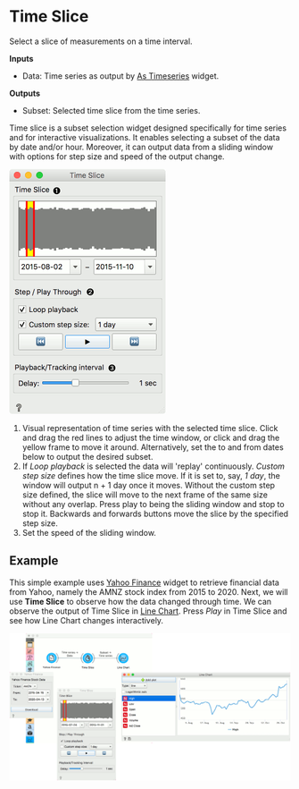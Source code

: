 Time Slice
==========

Select a slice of measurements on a time interval.

**Inputs**

- Data: Time series as output by [As Timeseries](as_timeseries.md) widget.

**Outputs**

- Subset: Selected time slice from the time series.

Time slice is a subset selection widget designed specifically for time series and for interactive visualizations. It enables selecting a subset of the data by date and/or hour. Moreover, it can output data from a sliding window with options for step size and speed of the output change.

![](images/time-slice-stamped.png)

1. Visual representation of time series with the selected time slice. Click and drag the red lines to adjust the time window, or click and drag the yellow frame to move it around. Alternatively, set the to and from dates below to output the desired subset.
2. If *Loop playback* is selected the data will 'replay' continuously. *Custom step size* defines how the time slice move. If it is set to, say, *1 day*, the window will output n + 1 day once it moves. Without the custom step size defined, the slice will move to the next frame of the same size without any overlap.
Press play to being the sliding window and stop to stop it. Backwards and forwards buttons move the slice by the specified step size.
3. Set the speed of the sliding window.

Example
-------

This simple example uses [Yahoo Finance](yahoo_finance.md) widget to retrieve financial data from Yahoo, namely the AMNZ stock index from 2015 to 2020. Next, we will use **Time Slice** to observe how the data changed through time. We can observe the output of Time Slice in [Line Chart](line_chart.md). Press *Play* in Time Slice and see how Line Chart changes interactively.

![](images/time-slice-example.png)

